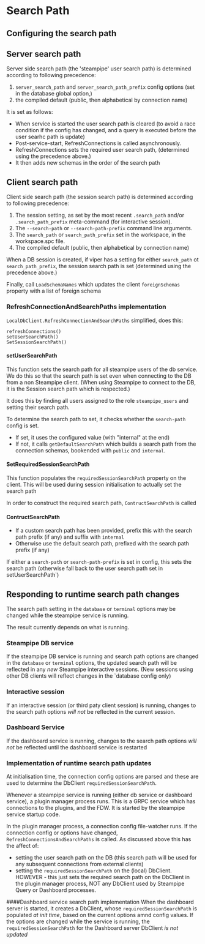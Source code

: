 # Search Path

## Configuring the search path

## Server search path
Server side search path (the 'steampipe' user search path) is determined according to following precedence:
1) `server_search_path` and `server_search_path_prefix` config options  (set in the database global option,)
2) the compiled default (public, then alphabetical by connection name)

It is set as follows:
- When service is started the user search path is cleared (to avoid a race condition if the config has changed, and a query is executed before the user searhc path is update)
- Post-service-start, RefreshConnections is called asynchronously. 
- RefreshConnections sets the required user search path, (determined using the precedence above.) 
- It then adds new schemas in the order of the search path

## Client search path
Client side search path (the session search path) is determined according to following precedence:
1) The session setting, as set by the most recent `.search_path` and/or `.search_path_prefix` meta-command (for interactive session).
2) The `--search-path` or `--search-path-prefix` command line arguments.
3) The `search_path` or `search_path_prefix` set in the workspace, in the workspace.spc file.
4) The compiled default (public, then alphabetical by connection name)


When a DB session is created, if viper has a setting for either `search_path` ot `search_path_prefix`,  the session search path is set (determined using the precedence above.)






Finally, call `LoadSchemaNames` which updates the client `foreignSchemas` property with a list of foreign schema

### RefreshConnectionAndSearchPaths implementation
`LocalDbClient.RefreshConnectionAndSearchPaths` simplified, does this:
```
refreshConnections()
setUserSearchPath()
SetSessionSearchPath()
```
#### setUserSearchPath
This function sets the search path for all steampipe users of the db service.
We do this so that the search path is set even when connecting to the DB from a non Steampipe client.
(When using Steampipe to connect to the DB, it is the Session search path which is respected.)

It does this by finding all users assigned to the role `steampipe_users` and setting their search path.

To determine the search path to set, it checks whether the `search-path` config is set.
- If set, it uses the configured value (with "internal" at the end)
- If not, it calls `getDefaultSearchPath` which builds a search path from the connection schemas, bookended with `public` and `internal`.


#### SetRequiredSessionSearchPath
This function populates the `requiredSessionSearchPath` property on the client.
This will be used during session initialisation to actually set the search path

In order to construct the required search path, `ContructSearchPath` is called

#### ContructSearchPath
- If a custom search path has been provided, prefix this with the search path prefix (if any) and suffix with `internal`
- Otherwise use the default search path, prefixed with the search path prefix (if any)

If either a `search-path` or `search-path-prefix` is set in config, this sets the search path
(otherwise fall back to the user search path set in setUserSearchPath`)    


## Responding to runtime search path changes
The search path setting in the `database` or `terminal` options may be changed while the steampipe service is running. 

The result currently depends on what is running.

### Steampipe DB service
If the steampipe DB service is running and search path options are changed in the `database` or `terminal` options, 
the updated search path will be reflected in any _new_ Steampipe interactive sessions. 
(New sessions using other DB clients will reflect changes in the `database config only)   

### Interactive session
If an interactive session (or third paty client session) is running, changes to the search path options _will not_ be
reflected in the current session.
 
### Dashboard Service
If the dashboard service is running, changes to the search path options _will not_ be
reflected until the dashboard service is restarted

### Implementation of runtime search path updates
At initialisation time, the connection config options are parsed and these are used to determine
the DbClient `requiredSessionSearchPath`.

Whenever a steampipe service is running (either db service or dashboard service), a plugin manager process runs.
This is a GRPC service which has connections to the plugins, and the FDW. 
It is started by the steampipe service startup code.

In the plugin manager process, a connection config file-watcher runs. If the connection config or options have changed,
`RefreshConnectionsAndSearchPaths` is called. As discussed above this has the affect of:
- setting the user search path on the DB (this search path will be used for any subsequent connections from external clients)
- setting the `requiredSessionSearchPath` on the (local) DbClient. HOWEVER - this just sets the required search path on the DbClient in the plugin manager process, NOT any DbClient used by Steampipe Query or Dashboard processes.

####Dashboard service search path implementation
When the dashboard server is started, it creates a DbClient, whose `requiredSessionSearchPath` is populated _at init time_, based on the current options amnd config values.
If the options are changed while the service is running, the `requiredSessionSearchPath` for the Dashboard server DbClient _is not updated_